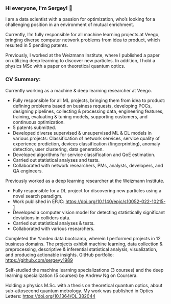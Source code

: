 ### Hi everyone, I'm Sergey! 👋

I am a data scientist with a passion for optimization, who’s looking for a challenging position in an environment of mutual enrichment.

Currently, I’m fully responsible for all machine learning projects at Veego, bringing diverse computer network problems from idea to product, which resulted in 5 pending patents.

Previously, I worked at the Weizmann Institute, where I published a paper on utilizing deep learning to discover new particles. In addition, I hold a physics MSc with a paper on theoretical quantum optics.

### CV Summary:

Currently working as a machine & deep learning researcher at Veego.
* Fully responsible for all ML projects, bringing them from idea to product: defining problems based on business requests, developing POCs, designing pipelines, collecting & processing data, engineering features, training, evaluating & tuning models, supporting customers, and continuous optimization.
* 5 patents submitted.
* Developed diverse supervised & unsupervised ML & DL models in various projects: Classification of network services, service quality of experience prediction, devices classification (fingerprinting), anomaly detection, user clustering, data generation.
* Developed algorithms for service classification and QoE estimation.
* Carried out statistical analyses and tests.
* Collaborated with network researchers, PMs, analysts, developers, and QA engineers.

Previously worked as a deep learning researcher at the Weizmann Institute.
* Fully responsible for a DL project for discovering new particles using a novel search paradigm.
* Work published in EPJC: https://doi.org/10.1140/epjc/s10052-022-10215-1
* Developed a computer vision model for detecting statistically significant deviations in colliders data.
* Carried out statistical analyses & tests.
* Collaborated with various researchers. 

Completed the Yandex data bootcamp, wherein I performed projects in 12 business domains. The projects exhibit machine learning, data collection & preprocessing, descriptive & inferential statistical analysis, visualization, and producing actionable insights.
GitHub portfolio:
https://github.com/sergeyv1989

Self-studied the machine learning specializations (3 courses) and the deep learning specialization (5 courses) by Andrew Ng on Coursera.

Holding a physics M.Sc. with a thesis on theoretical quantum optics, about sub-attosecond quantum metrology.
My work was published in Optics Letters:
https://doi.org/10.1364/OL.382044
